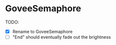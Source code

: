 # GoveeSemaphore

TODO:
- [x] Rename to GoveeSemaphore
- [ ] "End" should eventually fade out the brightness
